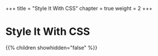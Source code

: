 +++
title = "Style It With CSS"
chapter = true
weight = 2
+++

# Style It With CSS

{{% children showhidden="false" %}}